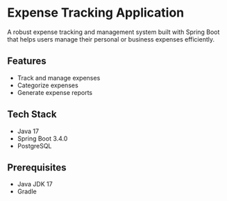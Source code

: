 # Expense Tracking Application

A robust expense tracking and management system built with Spring Boot that helps users manage their personal or business expenses efficiently.

## Features

- Track and manage expenses
- Categorize expenses
- Generate expense reports

## Tech Stack

- Java 17
- Spring Boot 3.4.0
- PostgreSQL

## Prerequisites

- Java JDK 17
- Gradle
